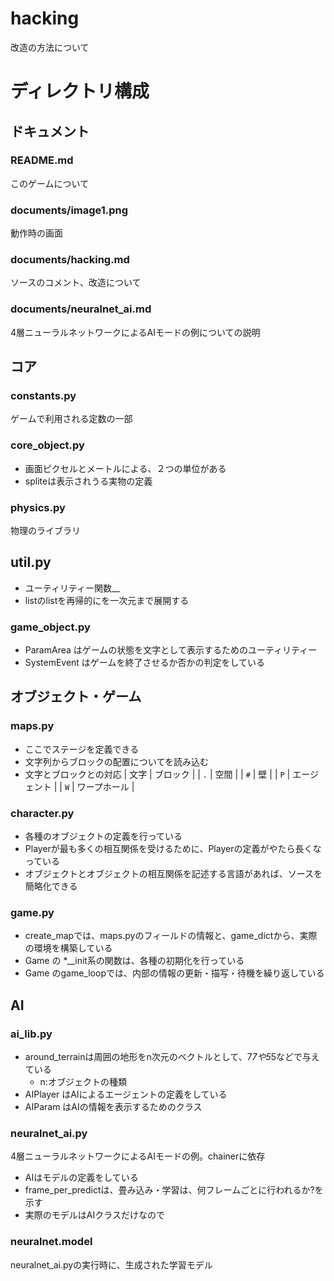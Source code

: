 # hacking
改造の方法について

# ディレクトリ構成

## ドキュメント
### README.md
このゲームについて
### documents/image1.png
動作時の画面
### documents/hacking.md
ソースのコメント、改造について
### documents/neuralnet_ai.md
4層ニューラルネットワークによるAIモードの例についての説明

## コア
### constants.py
ゲームで利用される定数の一部
### core_object.py
- 画面ピクセルとメートルによる、２つの単位がある
- spliteは表示されうる実物の定義
### physics.py
物理のライブラリ
## util.py
- ユーティリティー関数__
- listのlistを再帰的にを一次元まで展開する

### game_object.py
- ParamArea はゲームの状態を文字として表示するためのユーティリティー
- SystemEvent はゲームを終了させるか否かの判定をしている



## オブジェクト・ゲーム
### maps.py
- ここでステージを定義できる
- 文字列からブロックの配置についてを読み込む
- 文字とブロックとの対応
| 文字 | ブロック |
| `.` | 空間 |
| `#` | 壁 |
| `P` | エージェント |
| `W` | ワープホール |


### character.py
- 各種のオブジェクトの定義を行っている
- Playerが最も多くの相互関係を受けるために、Playerの定義がやたら長くなっている
- オブジェクトとオブジェクトの相互関係を記述する言語があれば、ソースを簡略化できる

### game.py
- create_mapでは、maps.pyのフィールドの情報と、game_dictから、実際の環境を構築している
- Game の *__init系の関数は、各種の初期化を行っている
- Game のgame_loopでは、内部の情報の更新・描写・待機を繰り返している

## AI
### ai_lib.py
- around_terrainは周囲の地形をn次元のベクトルとして、7*7や5*5などで与えている
  - n:オブジェクトの種類
- AIPlayer はAIによるエージェントの定義をしている
- AIParam はAIの情報を表示するためのクラス
  
### neuralnet_ai.py
4層ニューラルネットワークによるAIモードの例。chainerに依存
- AIはモデルの定義をしている
- frame_per_predictは、畳み込み・学習は、何フレームごとに行われるか?を示す
- 実際のモデルはAIクラスだけなので

### neuralnet.model
neuralnet_ai.pyの実行時に、生成された学習モデル



